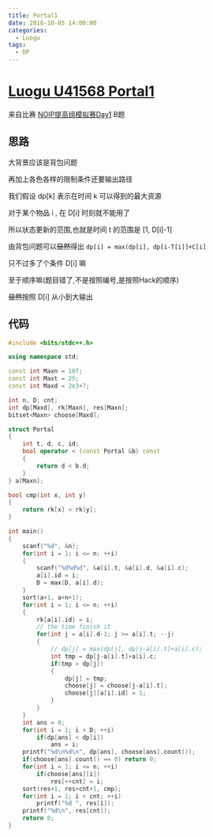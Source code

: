 ```yaml
---
title: Portal1
date: 2018-10-05 14:00:00
categories:
  - Luogu
tags:
  - DP
---
```


# [Luogu U41568 Portal1](https://www.luogu.org/problemnew/show/U41569)

来自比赛 [NOIP提高组模拟赛Day1](https://www.luogu.org/contest/show?tid=11101) B题

## 思路

大背景应该是背包问题

再加上各色各样的限制条件还要输出路径

我们假设 dp[k] 表示在时间 k 可以得到的最大资源

对于某个物品 i , 在 D[i] 时刻就不能用了

所以状态更新的范围,也就是时间 t 的范围是 [1, D[i]-1]

由背包问题可以~~显然~~得出 `dp[i] = max(dp[i], dp[i-T[i]]+C[i]`

只不过多了个条件 D[i] 嘛

至于顺序嘛(题目错了,不是按照编号,是按照Hack的顺序)

~~显然~~按照 D[i] 从小到大输出

## 代码
```cpp
#include <bits/stdc++.h>

using namespace std;

const int Maxn = 107;
const int Maxt = 25;
const int Maxd = 2e3+7;

int n, D, cnt;
int dp[Maxd], rk[Maxn], res[Maxn];
bitset<Maxn> choose[Maxd];

struct Portal
{
    int t, d, c, id;
    bool operator < (const Portal &b) const
    {
        return d < b.d;
    }
} a[Maxn];

bool cmp(int x, int y)
{
    return rk[x] < rk[y];
}

int main()
{
    scanf("%d", &n);
    for(int i = 1; i <= n; ++i)
    {
        scanf("%d%d%d", &a[i].t, &a[i].d, &a[i].c);
        a[i].id = i;
        D = max(D, a[i].d);
    }
    sort(a+1, a+n+1);
    for(int i = 1; i <= n; ++i)
    {
        rk[a[i].id] = i;
        // the time finish it
        for(int j = a[i].d-1; j >= a[i].t; --j)
        {
            // dp[j] = max(dp[j], dp[j-a[i].t]+a[i].c);
            int tmp = dp[j-a[i].t]+a[i].c;
            if(tmp > dp[j])
            {
                dp[j] = tmp;
                choose[j] = choose[j-a[i].t];
                choose[j][a[i].id] = 1;
            }
        }
    }
    int ans = 0;
    for(int i = 1; i < D; ++i)
        if(dp[ans] < dp[i])
            ans = i;
    printf("%d\n%d\n", dp[ans], choose[ans].count());
    if(choose[ans].count() == 0) return 0;
    for(int i = 1; i <= n; ++i)
        if(choose[ans][i])
            res[++cnt] = i;
    sort(res+1, res+cnt+1, cmp);
    for(int i = 1; i < cnt; ++i)
        printf("%d ", res[i]);
    printf("%d\n", res[cnt]);
    return 0;
}
```